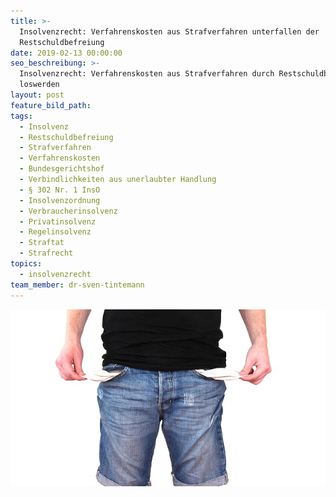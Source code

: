 ```yaml
---
title: >-
  Insolvenzrecht: Verfahrenskosten aus Strafverfahren unterfallen der
  Restschuldbefreiung
date: 2019-02-13 00:00:00
seo_beschreibung: >-
  Insolvenzrecht: Verfahrenskosten aus Strafverfahren durch Restschuldbefreiung
  loswerden
layout: post
feature_bild_path:
tags:
  - Insolvenz
  - Restschuldbefreiung
  - Strafverfahren
  - Verfahrenskosten
  - Bundesgerichtshof
  - Verbindlichkeiten aus unerlaubter Handlung
  - § 302 Nr. 1 InsO
  - Insolvenzordnung
  - Verbraucherinsolvenz
  - Privatinsolvenz
  - Regelinsolvenz
  - Straftat
  - Strafrecht
topics:
  - insolvenzrecht
team_member: dr-sven-tintemann
---
```


![](/uploads/no-money-2070384-640-5.jpg)
